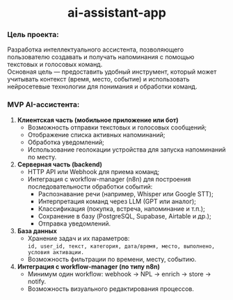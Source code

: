 <h1 align="center">ai-assistant-app</h1>
<h3 align="left">Цель проекта:</h3>
<p>Разработка интеллектуального ассистента, позволяющего пользователю создавать и получать напоминания с помощью текстовых и голосовых команд.<br>
Основная цель — предоставить удобный инструмент, который может учитывать контекст (время, место, событие) и использовать нейросетевые технологии для понимания и обработки команд.</p>
<h3 align="left">MVP AI-ассистента:</h3>
<ol>
  <li><strong>Клиентская часть (мобильное приложение или бот)</strong>
    <ul>
      <li>Возможность отправки текстовых и голосовых сообщений;</li>
      <li>Отображение списка активных напоминаний;</li>
      <li>Обработка уведомлений;</li>
      <li>Использование геолокации устройства для запуска напоминаний по месту.</li>
    </ul>
  </li>
  <li><strong>Серверная часть (backend)</strong>
    <ul>
      <li>HTTP API или Webhook для приема команд;</li>
      <li>Интеграция с workflow-manager (n8n) для построения последовательности обработки событий:
        <ul>
          <li>Распознавание речи (например, Whisper или Google STT);</li>
          <li>Интерпретация команд через LLM (GPT или аналог);</li>
          <li>Классификация (покупка, встреча, напоминание и т.п.);</li>
          <li>Сохранение в базу (PostgreSQL, Supabase, Airtable и др.);</li>
          <li>Отправка уведомлений.</li>
        </ul>
      </li>
    </ul>
  </li>
  <li><strong>База данных</strong>
    <ul>
      <li>Хранение задач и их параметров:<br>
        <code>id, user_id, текст, категория, дата/время, место, выполнено, условия активации.</code>
      </li>
      <li>Возможность фильтрации по времени, месту, событию.</li>
    </ul>
  </li>
  <li><strong>Интеграция с workflow-manager (по типу n8n)</strong>
    <ul>
      <li>Минимум один workflow: webhook -> NPL -> enrich -> store -> notify.</li>
      <li>Возможность визуального редактирования процессов.</li>
    </ul>
  </li>
</ol>
